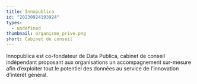 ```yaml
---
title: Innopublica
id: "20230924193924"
types:
  - undefined
thumbnail: organisme_prive.png
short: Cabinet de conseil
---
```


Innopublica est co-fondateur de Data Publica, cabinet de conseil indépendant proposant aux organisations un accompagnement sur-mesure afin d’exploiter tout le potentiel des données au service de l’innovation d’intérêt général.